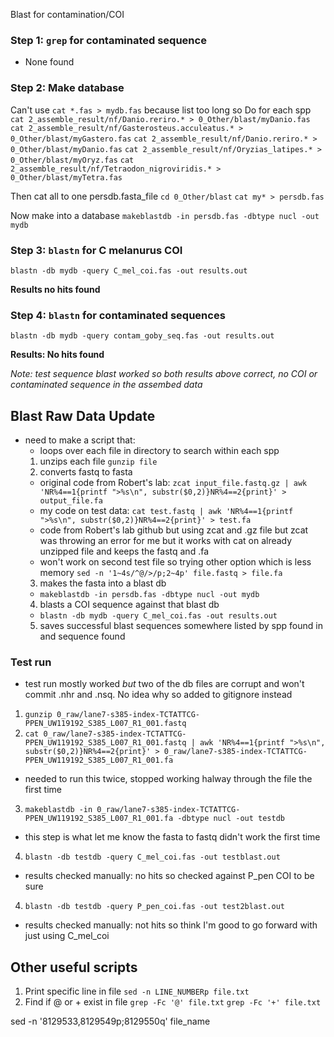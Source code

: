 Blast for contamination/COI
### Step 1: `grep` for contaminated sequence
- None found

### Step 2: Make database
Can't use `cat *.fas > mydb.fas` because list too long so
Do for each spp
`cat 2_assemble_result/nf/Danio.reriro.* > 0_Other/blast/myDanio.fas`
`cat 2_assemble_result/nf/Gasterosteus.acculeatus.* > 0_Other/blast/myGastero.fas`
`cat 2_assemble_result/nf/Danio.reriro.* > 0_Other/blast/myDanio.fas`
`cat 2_assemble_result/nf/Oryzias_latipes.* > 0_Other/blast/myOryz.fas`
`cat 2_assemble_result/nf/Tetraodon_nigroviridis.* > 0_Other/blast/myTetra.fas`

Then cat all to one persdb.fasta_file
`cd 0_Other/blast`
`cat my* > persdb.fas`

Now make into a database
`makeblastdb -in persdb.fas -dbtype nucl -out mydb`

### Step 3: `blastn` for C melanurus COI

`blastn -db mydb -query C_mel_coi.fas -out results.out`

**Results no hits found**

### Step 4: `blastn` for contaminated sequences

`blastn -db mydb -query contam_goby_seq.fas -out results.out`

**Results: No hits found**

*Note: test sequence blast worked so both results above correct, no COI or contaminated sequence in the assembed data*

## Blast Raw Data Update
- need to make a script that:
  - loops over each file in directory to search within each spp
  1. unzips each file `gunzip file`
  2.  converts fastq to fasta
    - original code from Robert's lab: `zcat input_file.fastq.gz | awk 'NR%4==1{printf ">%s\n", substr($0,2)}NR%4==2{print}' > output_file.fa`
    - my code on test data: `cat test.fastq | awk 'NR%4==1{printf ">%s\n", substr($0,2)}NR%4==2{print}' > test.fa`
    - code from Robert's lab github but using zcat and .gz file but zcat was throwing an error for me but it works with cat on already unzipped file and keeps the fastq and .fa
    - won't work on second test file so trying other option which is less memory
    `sed -n '1~4s/^@/>/p;2~4p' file.fastq > file.fa`
  3. makes the fasta into a blast db
    - `makeblastdb -in persdb.fas -dbtype nucl -out mydb`
  4. blasts a COI sequence against that blast db
    - `blastn -db mydb -query C_mel_coi.fas -out results.out`
  5. saves successful blast sequences somewhere listed by spp found in and sequence found

### Test run
- test run mostly worked *but* two of the db files are corrupt and won't commit .nhr and .nsq. No idea why so added to gitignore instead
1. `gunzip 0_raw/lane7-s385-index-TCTATTCG-PPEN_UW119192_S385_L007_R1_001.fastq`
2. `cat 0_raw/lane7-s385-index-TCTATTCG-PPEN_UW119192_S385_L007_R1_001.fastq | awk 'NR%4==1{printf ">%s\n", substr($0,2)}NR%4==2{print}' > 0_raw/lane7-s385-index-TCTATTCG-PPEN_UW119192_S385_L007_R1_001.fa`
  - needed to run this twice, stopped working halway through the file the first time

3. `makeblastdb -in 0_raw/lane7-s385-index-TCTATTCG-PPEN_UW119192_S385_L007_R1_001.fa -dbtype nucl -out testdb`
  - this step is what let me know the fasta to fastq didn't work the first time
4. `blastn -db testdb -query C_mel_coi.fas -out testblast.out`
  - results checked manually: no hits so checked against P_pen COI to be sure
4. `blastn -db testdb -query P_pen_coi.fas -out test2blast.out`  
  - results checked manually: not hits so think I'm good to go forward with just using C_mel_coi

## Other useful scripts
1. Print specific line in file `sed -n LINE_NUMBERp file.txt`
2. Find if @ or + exist in file `grep -Fc '@' file.txt` `grep -Fc '+' file.txt`

sed -n '8129533,8129549p;8129550q' file_name
